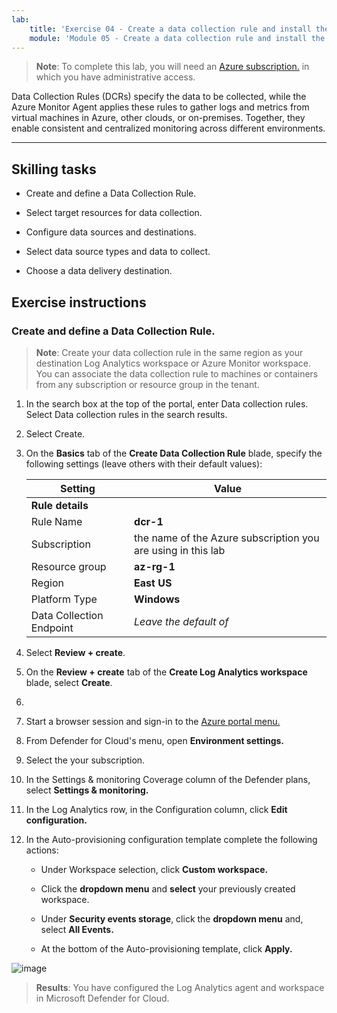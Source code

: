 ```yaml
---
lab:
    title: 'Exercise 04 - Create a data collection rule and install the Azure Monitor Agent'    
    module: 'Module 05 - Create a data collection rule and install the Azure Monitor Agent'
---
```



>**Note**: To complete this lab, you will need an [Azure subscription.](https://azure.microsoft.com/en-us/free/?azure-portal=true) in which you have administrative access. 


Data Collection Rules (DCRs) specify the data to be collected, while the Azure Monitor Agent applies these rules to gather logs and metrics from virtual machines in Azure, other clouds, or on-premises. Together, they enable consistent and centralized monitoring across different environments.

---

## Skilling tasks

- Create and define a Data Collection Rule.

- Select target resources for data collection.
  
- Configure data sources and destinations.

- Select data source types and data to collect.

- Choose a data delivery destination.

## Exercise instructions 

### Create and define a Data Collection Rule.

>**Note**: Create your data collection rule in the same region as your destination Log Analytics workspace or Azure Monitor workspace. You can associate the data collection rule to machines or containers from any subscription or resource group in the tenant. 
   
1. In the search box at the top of the portal, enter Data collection rules. Select Data collection rules in the search results.

2. Select Create.

3. On the **Basics** tab of the **Create Data Collection Rule** blade, specify the following settings (leave others with their default values):

    |Setting|Value|
    |---|---|
    |**Rule details**|
    |Rule Name|**dcr-1**|
    |Subscription|the name of the Azure subscription you are using in this lab|
    |Resource group|**az-rg-1**|
    |Region|**East US**|
    |Platform Type|**Windows**|
    |Data Collection Endpoint|*Leave the default of <none>*|
   

5. Select **Review + create**.

6. On the **Review + create** tab of the **Create Log Analytics workspace** blade, select **Create**.




3.
4. Start a browser session and sign-in to the [Azure portal menu.](https://portal.azure.com/)
   
5. From Defender for Cloud's menu, open **Environment settings.**

6. Select the your subscription.

7. In the Settings & monitoring Coverage column of the Defender plans, select **Settings & monitoring.**

8. In the Log Analytics row, in the Configuration column, click **Edit configuration.**

9. In the Auto-provisioning configuration template complete the following actions:

   - Under Workspace selection, click **Custom workspace.**

   - Click the **dropdown menu** and **select** your previously created workspace.

   - Under **Security events storage**, click the **dropdown menu** and, select **All Events.**

   - At the bottom of the Auto-provisioning template, click **Apply.**
   
![image](https://github.com/MicrosoftLearning/Secure-Azure-services-and-workloads-with-Microsoft-Cloud-Security-Benchmark/assets/91347931/c1c812e7-b5ca-4caa-b8e6-34a6e4b325fd)




> **Results**: You have configured the Log Analytics agent and workspace in Microsoft Defender for Cloud.
